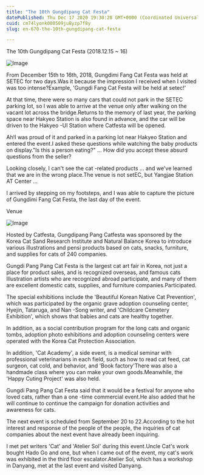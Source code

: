 ```yaml
---
title: "The 10th Gungdipang Cat Festa"
datePublished: Thu Dec 17 2020 19:30:28 GMT+0000 (Coordinated Universal Time)
cuid: cm74lyonk000509ju8yzp7f8y
slug: en-670-the-10th-gungdipang-cat-festa

---
```



The 10th Gungdipang Cat Festa (2018.12.15 ~ 16)

![Image](https://cdn.hashnode.com/res/hashnode/image/upload/v1739527837084/b39a870b-f82d-45dd-943d-68bb39f01a0d.jpeg)

From December 15th to 16th, 2018, Gungdimi Fang Cat Festa was held at SETEC for two days.Was it because the impression I received when I visited was too intense?Example, 'Gungdi Fang Cat Festa will be held at setec!'

At that time, there were so many cars that could not park in the SETEC parking lot, so I was able to arrive at the venue only after walking on the vacant lot across the bridge.Returns to the memory of last year, the parking space near Hakyeo Station is also found in advance, and the car will be driven to the Hakyeo -Ul Station where Catfesta will be opened.

Ah!I was proud of it and parked in a parking lot near Hakyeo Station and entered the event.I asked these questions while watching the baby products on display."Is this a person eating?" ... How did you accept these absurd questions from the seller?

Looking closely, I can't see the cat -related products ... and we've learned that we are in the wrong place.The venue is not setEC, but Yangjae Station AT Center ...

I arrived by stepping on my footsteps, and I was able to capture the picture of Gungdimi Fang Cat Festa, the last day of the event.

Venue

![Image](https://cdn.hashnode.com/res/hashnode/image/upload/v1739527839129/0571d964-f898-4955-b5ad-5b6b38d994d8.jpeg)

Hosted by Catfesta, Gungdipang Pang Catfesta was sponsored by the Korea Cat Sand Research Institute and Natural Balance Korea to introduce various illustrations and pensi products based on cats, snacks, furniture, and supplies for cats of 240 companies.

Gungdi Pang Pang Cat Festa is the largest cat art fair in Korea, not just a place for product sales, and is recognized overseas, and famous cats Illustration artists who are recognized abroad participate, and many of them are excellent domestic cats, supplies, and furniture companies.Participated.

The special exhibitions include the 'Beautiful Korean Native Cat Prevention', which was participated by the organic grave adoption counseling center, Hyejin, Tataruga, and Nan -Song writer, and 'Childcare Cemetery Exhibition', which shows that babies and cats are healthy together.

In addition, as a social contribution program for the long cats and organic tombs, adoption photo exhibitions and adoption counseling centers were operated with the Korea Cat Protection Association.

In addition, 'Cat Academy', a side event, is a medical seminar with professional veterinarians in each field, such as how to read cat feed, cat surgeon, cat cold, and behavior, and 'Book factory'There was also a handmade class where you can make your own goods.Meanwhile, the 'Happy Cuting Project' was also held.

Gungdi Pang Pang Cat Festa said that it would be a festival for anyone who loved cats, rather than a one -time commercial event.He also added that he will continue to continue the campaign for donation activities and awareness for cats.

The next event is scheduled from September 20 to 22.According to the hot interest and response of the people of the people, the inquiries of cat companies about the next event have already been inquiring.

I met pet writers 'Cat' and 'Atelier Sol' during this event.Uncle Cat's work bought Hado Go and one, but when I came out of the event, my cat's work was exhibited in the third floor escalator.Atelier Sol, which has a workshop in Danyang, met at the last event and visited Danyang.